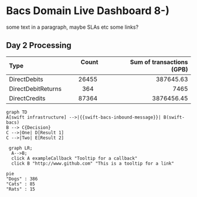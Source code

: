 
# Bacs Domain Live Dashboard 8-)

some text in a paragraph, maybe SLAs etc some links?

## Day 2 Processing

| Type               | &nbsp; &nbsp; &nbsp; &nbsp; Count &nbsp; &nbsp; &nbsp; &nbsp; | Sum of transactions (GPB)|
| :----------------- | :----------: | ----: |
| DirectDebits       | 26455 | 387645.63 |
| DirectDebitReturns | 364   | 7465 |
| DirectCredits      | 87364 | 3876456.45 |



```mermaid
graph TD
A[swift infrastructure] -->|{{swift-bacs-inbound-message}}| B(swift-bacs)
B --> C{Decision}
C -->|One| D[Result 1]
C -->|Two| E[Result 2]
```
```mermaid
 graph LR;
  A-->B;
  click A exampleCallback "Tooltip for a callback"
  click B "http://www.github.com" "This is a tooltip for a link"
```

```mermaid
pie
"Dogs" : 386
"Cats" : 85
"Rats" : 15
```
